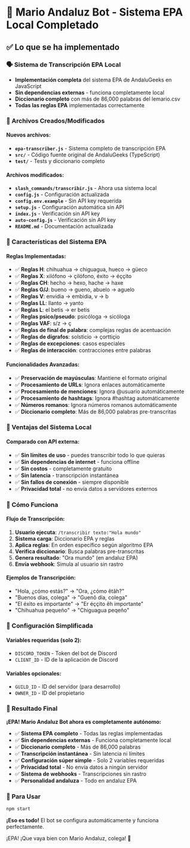 # 🎉 Mario Andaluz Bot - Sistema EPA Local Completado

## ✅ Lo que se ha implementado

### 🗣️ Sistema de Transcripción EPA Local
- **Implementación completa** del sistema EPA de AndaluGeeks en JavaScript
- **Sin dependencias externas** - funciona completamente local
- **Diccionario completo** con más de 86,000 palabras del lemario.csv
- **Todas las reglas EPA** implementadas correctamente

### 🔧 Archivos Creados/Modificados

#### Nuevos archivos:
- **`epa-transcriber.js`** - Sistema completo de transcripción EPA
- **`src/`** - Código fuente original de AndaluGeeks (TypeScript)
- **`test/`** - Tests y diccionario completo

#### Archivos modificados:
- **`slash_commands/transcribir.js`** - Ahora usa sistema local
- **`config.js`** - Configuración actualizada
- **`config.env.example`** - Sin API key requerida
- **`setup.js`** - Configuración automática sin API
- **`index.js`** - Verificación sin API key
- **`auto-config.js`** - Verificación sin API key
- **`README.md`** - Documentación actualizada

### 🎯 Características del Sistema EPA

#### Reglas Implementadas:
- ✅ **Reglas H**: chihuahua → chiguagua, hueco → güeco
- ✅ **Reglas X**: xilófono → çilófono, éxito → éççito
- ✅ **Reglas CH**: hecho → hexo, hache → haxe
- ✅ **Reglas G/J**: bueno → gueno, abuelo → aguelo
- ✅ **Reglas V**: envidia → embidia, v → b
- ✅ **Reglas LL**: llanto → yanto
- ✅ **Reglas L**: el betis → er betis
- ✅ **Reglas psico/pseudo**: psicóloga → sicóloga
- ✅ **Reglas VAF**: s/z → ç
- ✅ **Reglas de final de palabra**: complejas reglas de acentuación
- ✅ **Reglas de dígrafos**: solsticio → çorttiçio
- ✅ **Reglas de excepciones**: casos especiales
- ✅ **Reglas de interacción**: contracciones entre palabras

#### Funcionalidades Avanzadas:
- ✅ **Preservación de mayúsculas**: Mantiene el formato original
- ✅ **Procesamiento de URLs**: Ignora enlaces automáticamente
- ✅ **Procesamiento de menciones**: Ignora @usuario automáticamente
- ✅ **Procesamiento de hashtags**: Ignora #hashtag automáticamente
- ✅ **Números romanos**: Ignora números romanos automáticamente
- ✅ **Diccionario completo**: Más de 86,000 palabras pre-transcritas

### 🚀 Ventajas del Sistema Local

#### Comparado con API externa:
- ✅ **Sin límites de uso** - puedes transcribir todo lo que quieras
- ✅ **Sin dependencias de internet** - funciona offline
- ✅ **Sin costos** - completamente gratuito
- ✅ **Sin latencia** - transcripción instantánea
- ✅ **Sin fallos de conexión** - siempre disponible
- ✅ **Privacidad total** - no envía datos a servidores externos

### 🎯 Cómo Funciona

#### Flujo de Transcripción:
1. **Usuario ejecuta**: `/transcribir texto:"Hola mundo"`
2. **Sistema carga**: Diccionario EPA y reglas
3. **Aplica reglas**: En orden específico según algoritmo EPA
4. **Verifica diccionario**: Busca palabras pre-transcritas
5. **Genera resultado**: "Ora mundo" (en andaluz EPA)
6. **Envía webhook**: Simula al usuario sin rastro

#### Ejemplos de Transcripción:
- "Hola, ¿cómo estás?" → "Ora, ¿cómo êtâh?"
- "Buenos días, colega" → "Guenô día, colega"
- "El éxito es importante" → "Er éççito êh importante"
- "Chihuahua pequeño" → "Chiguagua peqeño"

### 🔧 Configuración Simplificada

#### Variables requeridas (solo 2):
- `DISCORD_TOKEN` - Token del bot de Discord
- `CLIENT_ID` - ID de la aplicación de Discord

#### Variables opcionales:
- `GUILD_ID` - ID del servidor (para desarrollo)
- `OWNER_ID` - ID del propietario

### 🎉 Resultado Final

**¡EPA! Mario Andaluz Bot ahora es completamente autónomo:**

- ✅ **Sistema EPA completo** - Todas las reglas implementadas
- ✅ **Sin dependencias externas** - Funciona completamente local
- ✅ **Diccionario completo** - Más de 86,000 palabras
- ✅ **Transcripción instantánea** - Sin latencia ni límites
- ✅ **Configuración súper simple** - Solo 2 variables requeridas
- ✅ **Privacidad total** - No envía datos a ningún servidor
- ✅ **Sistema de webhooks** - Transcripciones sin rastro
- ✅ **Personalidad andaluza** - Todo en andaluz EPA

### 🚀 Para Usar

```bash
npm start
```

**¡Eso es todo!** El bot se configura automáticamente y funciona perfectamente.

¡EPA! ¡Que vaya bien con Mario Andaluz, colega! 🎯
